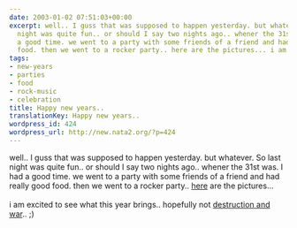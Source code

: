 ```yaml
---
date: 2003-01-02 07:51:03+00:00
excerpt: well.. I guss that was supposed to happen yesterday. but whatever. So last
  night was quite fun.. or should I say two nights ago.. whener the 31st was. I had
  a good time. we went to a party with some friends of a friend and had really good
  food. then we went to a rocker party.. here are the pictures... i am excited...
tags:
- new-years
- parties
- food
- rock-music
- celebration
title: Happy new years..
translationKey: Happy new years..
wordpress_id: 424
wordpress_url: http://new.nata2.org/?p=424
---
```


well.. I guss that was supposed to happen yesterday. but whatever. So last night was quite fun.. or should I say two nights ago.. whener the 31st was. I had a good time. we went to a party with some friends of a friend and had really good food. then we went to a rocker party.. <a href="https://web.archive.org/web/20030814003134/http://www.nata2.info//?path=pictures%2Fparties%2Fnew_years_2003">here</a> are the pictures... <br/><br/>i am excited to see what this year brings.. hopefully not <a href="http://www.washtimes.com/op-ed/blankley.htm">destruction and war</a>.. ;)